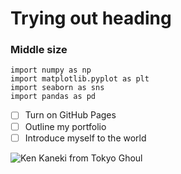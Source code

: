 # Trying out heading
### Middle size

```
import numpy as np
import matplotlib.pyplot as plt
import seaborn as sns
import pandas as pd
```

- [ ] Turn on GitHub Pages
- [ ] Outline my portfolio
- [ ] Introduce myself to the world

![Ken Kaneki from Tokyo Ghoul](https://static.wikia.nocookie.net/tokyoghoul/images/8/8b/TG_Box_Set_Cover.jpg/revision/latest?cb=20160115212800)

